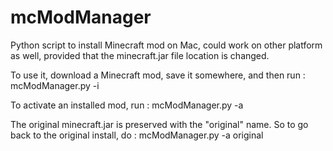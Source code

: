 mcModManager
============

Python script to install Minecraft mod on Mac, could work on other platform as well, provided that the minecraft.jar file location is changed.

To use it, download a Minecraft mod, save it somewhere, and then run :
mcModManager.py -i <a name> <full path to your downloaded mod>

To activate an installed mod, run :
mcModManager.py -a <a name>

The original minecraft.jar is preserved with the "original" name. So to go back to the original install, do :
mcModManager.py -a original


